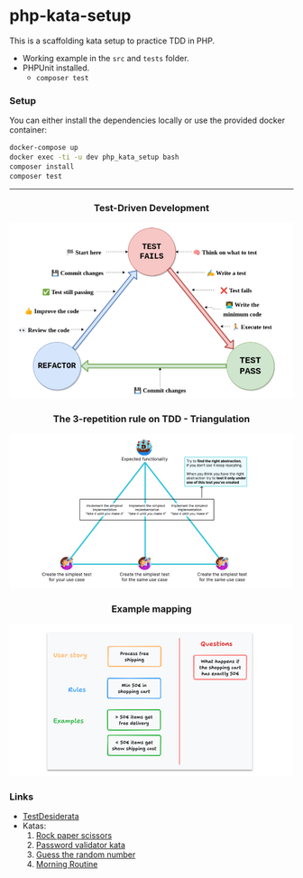 # php-kata-setup

This is a scaffolding kata setup to practice TDD in PHP.

- Working example in the `src` and `tests` folder.
- PHPUnit installed.
  - `composer test`

### Setup

You can either install the dependencies locally or use the provided docker container:

```bash
docker-compose up
docker exec -ti -u dev php_kata_setup bash
composer install
composer test
```

---

<div align="center">
    <h3>Test-Driven Development</h3>
    <img alt="TDD" src="img/tdd.png"><br>
</div>

<div align="center">
    <h3>The 3-repetition rule on TDD - Triangulation</h3>
    <img alt="Triangulation" src="img/triangulation.png"><br>
</div>

<div align="center">
  <h3>Example mapping</h3>
  <img alt="Example Mapping" src="img/mapping.png"><br>
</div>

### Links

- [TestDesiderata](https://kentbeck.github.io/TestDesiderata/)
- Katas:
  1. [Rock paper scissors](https://hackmd.io/@evalverde/ipc-remote-kata-1)
  2. [Password validator kata](https://www.codurance.com/katas/password-validation)
  3. [Guess the random number](https://www.codurance.com/katas/random-number-kata)
  4. [Morning Routine](https://www.codurance.com/katas/morning-routine-kata)

